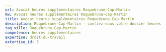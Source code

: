 ```yaml
---
url: Avocat heures supplementaires Roquebrune-Cap-Martin
kw: Avocat heures supplémentaires Roquebrune-Cap-Martin
title: Avocat heures supplémentaires Roquebrune-Cap-Martin
description: Roquebrune-Cap-Martin - confiez-nous votre dossier heures supplémentaires
tag_ville: Roquebrune-Cap-Martin
competence: heures supplémentaires
expertise: droit-du-travail
extertise_id: 3
---
```

